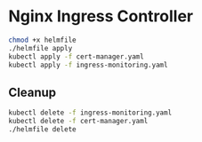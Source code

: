 # Nginx Ingress Controller

```bash
chmod +x helmfile
./helmfile apply
kubectl apply -f cert-manager.yaml
kubectl apply -f ingress-monitoring.yaml
```

## Cleanup

```bash
kubectl delete -f ingress-monitoring.yaml
kubectl delete -f cert-manager.yaml
./helmfile delete
```
